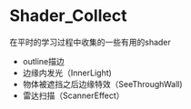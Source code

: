 # Shader_Collect
在平时的学习过程中收集的一些有用的shader

- outline描边
- 边缘内发光（InnerLight)
- 物体被遮挡之后边缘特效（SeeThroughWall)
- 雷达扫描（ScannerEffect）
